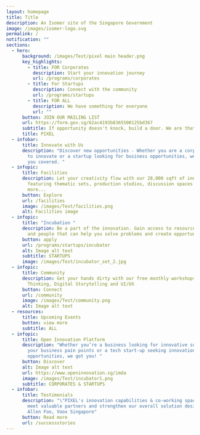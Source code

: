 ```yaml
---
layout: homepage
title: Title
description: An Isomer site of the Singapore Government
image: /images/isomer-logo.svg
permalink: /
notification: ""
sections:
  - hero:
      background: /images/Test/pixel main header.png
      key_highlights:
        - title: FOR Corporates
          description: Start your innovation journey
          url: /programs/corporates
        - title: For Startups
          description: Connect with the community
          url: /programs/startups
        - title: FOR ALL
          description: We have something for everyone
          url: ""
      button: JOIN OUR MAILING LIST
      url: https://form.gov.sg/62ac4193b8365500125bd367
      subtitle: If opportunity doesn't knock, build a door. We are that door.
      title: PIXEL
  - infobar:
      title: Innovate with Us
      description: "Discover new opportunities - Whether you are a corporate looking
        to innovate or a startup looking for business opportunities, we've got
        you covered. "
  - infopic:
      title: Facilities
      description: Let your creativity flow with our 28,000 sqft of innovation space
        featuring thematic sets, production studios, discussion spaces and
        more...
      button: Explore
      url: /facilities
      image: /images/Test/facilities.png
      alt: Facilities image
  - infopic:
      title: "Incubation "
      description: Be a part of the innovation. Gain access to resources, knowledge
        and people that can help you solve problems and create opportunities.
      button: apply
      url: /programs/startups/incubator
      alt: Image alt text
      subtitle: STARTUPS
      image: /images/Test/incubator_set_2.jpg
  - infopic:
      title: Community
      description: Get your hands dirty with our free monthly workshops on Design
        Thinking, Digital Storytelling and UI/UX
      button: Connect
      url: /community
      image: /images/Test/community.png
      alt: Image alt text
  - resources:
      title: Upcoming Events
      button: view more
      subtitle: ALL
  - infopic:
      title: Open Innovation Platform
      description: "Whether you’re a business looking for innovative solutions for
        your business pain points or a tech start-up seeking innovation
        opportunities, we got you! "
      button: Discover
      alt: Image alt text
      url: https://www.openinnovation.sg/imda
      image: /images/Test/incubator1.png
      subtitle: CORPORATES & STARTUPS
  - infobar:
      title: Testimonials
      description: "\"PIXEL's innovation capabilities & co-working space led us to
        meet valuable partners and strengthen our overall solution design.\"  -
        Allen Foo, Voox Singapore"
      button: Read more
      url: /successstories
---
```

